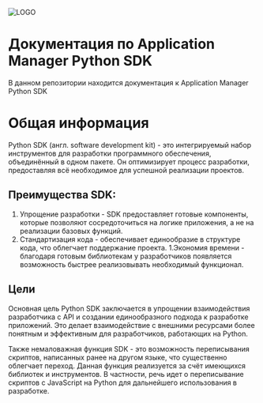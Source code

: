 ![LOGO]("https://github.com/optimacros/python_sdk/blob/main/PY.svg")
# Документация по Application Manager Python SDK

В данном репозитории находится документация к Application Manager Python SDK

# Общая информация
Python SDK (англ. software development kit) - это интегрируемый набор инструментов для разработки программного обеспечения, объединённый в одном пакете. Он оптимизирует процесс разработки, предоставляя всё необходимое для успешной реализации проектов.

## Преимущества SDK:

1. Упрощение разработки - SDK предоставляет готовые компоненты, которые позволяют сосредоточиться на логике приложения, а не на реализации базовых функций.
1. Стандартизация кода - обеспечивает единообразие в структуре кода, что облегчает поддержание проекта.
1.Экономия времени - благодаря готовым библиотекам у разработчиков появляется возможность быстрее реализовывать необходимый функционал.

## Цели 

Основная цель Python SDK заключается в упрощении взаимодействия разработчика с API и создании единообразного подхода к разработке приложений. Это делает взаимодействие с внешними ресурсами более понятным и эффективным для разработчиков, работающих на Python.

Также немаловажная функция SDK - это возможность переписывания скриптов, написанных ранее на другом языке, что существенно облегчает переход. Данная функция реализуется за счёт имеющихся библиотек и инструментов. В частности, речь идет о переписывание скриптов с JavaScript на Python для дальнейшего использования в разработке.
